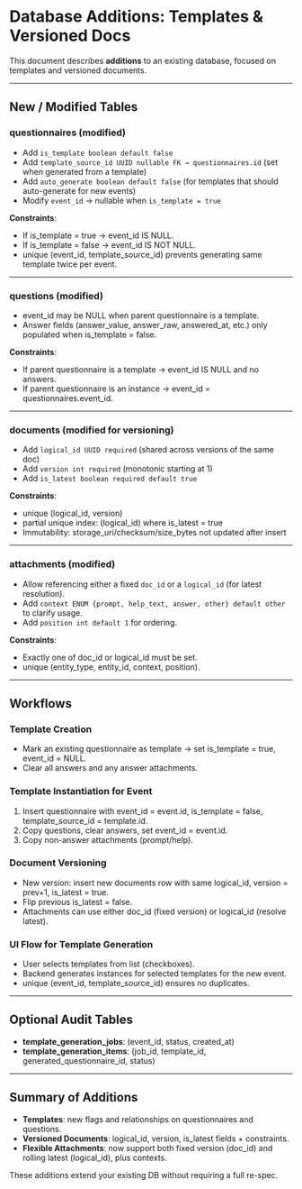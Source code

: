 # Database Additions: Templates & Versioned Docs

This document describes **additions** to an existing database, focused on templates and versioned documents.

---

## New / Modified Tables

### questionnaires (modified)

* Add `is_template boolean default false`
* Add `template_source_id UUID nullable FK → questionnaires.id` (set when generated from a template)
* Add `auto_generate boolean default false` (for templates that should auto-generate for new events)
* Modify `event_id` → nullable when `is_template = true`

**Constraints**:

* If is\_template = true → event\_id IS NULL.
* If is\_template = false → event\_id IS NOT NULL.
* unique (event\_id, template\_source\_id) prevents generating same template twice per event.

---

### questions (modified)

* event\_id may be NULL when parent questionnaire is a template.
* Answer fields (answer\_value, answer\_raw, answered\_at, etc.) only populated when is\_template = false.

**Constraints**:

* If parent questionnaire is a template → event\_id IS NULL and no answers.
* If parent questionnaire is an instance → event\_id = questionnaires.event\_id.

---

### documents (modified for versioning)

* Add `logical_id UUID required` (shared across versions of the same doc)
* Add `version int required` (monotonic starting at 1)
* Add `is_latest boolean required default true`

**Constraints**:

* unique (logical\_id, version)
* partial unique index: (logical\_id) where is\_latest = true
* Immutability: storage\_uri/checksum/size\_bytes not updated after insert

---

### attachments (modified)

* Allow referencing either a fixed `doc_id` or a `logical_id` (for latest resolution).
* Add `context ENUM {prompt, help_text, answer, other} default other` to clarify usage.
* Add `position int default 1` for ordering.

**Constraints**:

* Exactly one of doc\_id or logical\_id must be set.
* unique (entity\_type, entity\_id, context, position).

---

## Workflows

### Template Creation

* Mark an existing questionnaire as template → set is\_template = true, event\_id = NULL.
* Clear all answers and any answer attachments.

### Template Instantiation for Event

1. Insert questionnaire with event\_id = event.id, is\_template = false, template\_source\_id = template.id.
2. Copy questions, clear answers, set event\_id = event.id.
3. Copy non-answer attachments (prompt/help).

### Document Versioning

* New version: insert new documents row with same logical\_id, version = prev+1, is\_latest = true.
* Flip previous is\_latest = false.
* Attachments can use either doc\_id (fixed version) or logical\_id (resolve latest).

### UI Flow for Template Generation

* User selects templates from list (checkboxes).
* Backend generates instances for selected templates for the new event.
* unique (event\_id, template\_source\_id) ensures no duplicates.

---

## Optional Audit Tables

* **template\_generation\_jobs**: (event\_id, status, created\_at)
* **template\_generation\_items**: (job\_id, template\_id, generated\_questionnaire\_id, status)

---

## Summary of Additions

* **Templates**: new flags and relationships on questionnaires and questions.
* **Versioned Documents**: logical\_id, version, is\_latest fields + constraints.
* **Flexible Attachments**: now support both fixed version (doc\_id) and rolling latest (logical\_id), plus contexts.

These additions extend your existing DB without requiring a full re-spec.
